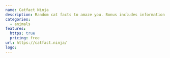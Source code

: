 ```yaml
---
name: Catfact Ninja
description: Random cat facts to amaze you. Bonus includes information about cat breeds.
categories:
  - animals
features:
  https: true
  pricing: free
url: https://catfact.ninja/
logo:
---
```

